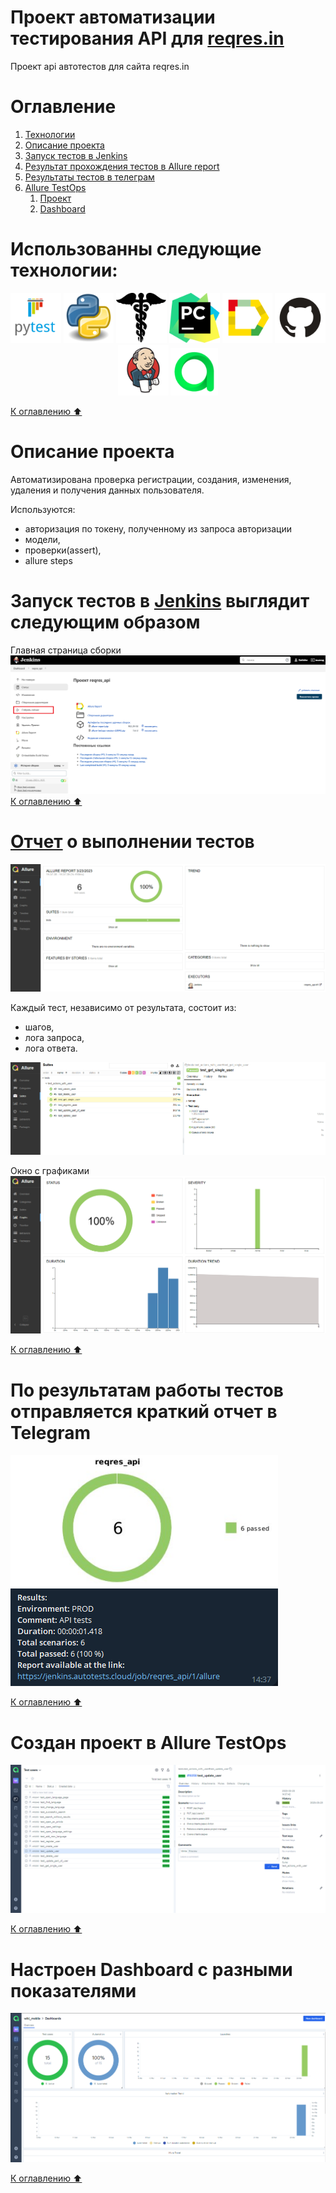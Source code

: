 # Проект автоматизации тестирования API для [reqres.in](https://reqres.in/)
Проект api автотестов для сайта reqres.in

<a name="оглавление"></a>
# Оглавление
1. [Технологии](#технологии)
2. [Описание проекта](#описание)
3. [Запуск тестов в Jenkins](#запуск_дженкинс)
4. [Результат прохождения тестов в Allure report](#report)
5. [Результаты тестов в телеграм](#телеграм)
6. [Allure TestOps](#проект)
    1. [Проект](#проект)
    2. [Dashboard](#дашборд)

<a name="технологии"></a>
# Использованны следующие технологии:
<p align="center">
<img width="16%" title="pytest" src="media/pytest.png">
<img width="16%" title="python" src="media/python.png">
<img width="16%" title="requests" src="media/requests.png">
<img width="16%" title="pycharm" src="media/pycharm.png">
<img width="16%" title="Allure Report" src="media/allure.svg">
<img width="16%" title="GitHub" src="media/github.svg">
<img width="16%" title="Jenkins" src="media/jenkins.svg">
<img width="15%" title="Allure TestOps" src="media/allure testops.svg">
</p>

[К оглавлению ⬆](#оглавление)
<a name="описание"></a>
# Описание проекта
Автоматизирована проверка регистрации, создания, изменения, удаления и получения данных пользователя.

Используются: 
- авторизация по токену, полученному из запроса авторизации
- модели, 
- проверки(assert),
- allure steps


<a name="запуск_дженкинс"></a>
# Запуск тестов в [Jenkins](https://jenkins.autotests.cloud/job/reqres_api/) выглядит следующим образом
Главная страница сборки
![](media/jenkins_api.png)
[К оглавлению ⬆](#оглавление)

<a name="report"></a>
# [Отчет](https://jenkins.autotests.cloud/job/reqres_api/allure/) о выполнении тестов
![](media/allurereport_api.png)

Каждый тест, независимо от результата, состоит из:
- шагов, 
- лога запроса,
- лога ответа. 

![](media/allreport_api.png)

Окно с графиками
![](media/graphsreport_api.png)

[К оглавлению ⬆](#оглавление)
<a name="телеграм"></a>
# По результатам работы тестов отправляется краткий отчет в Telegram
![](media/telegrambot.png)

[К оглавлению ⬆](#оглавление)
<a name="проект"></a>
# Создан проект в Allure TestOps
![](media/testops_api.png)

[К оглавлению ⬆](#оглавление)


<a name="дашборд"></a>
# Настроен Dashboard с разными показателями
![](media/testops_api2.png)

[К оглавлению ⬆](#оглавление)
